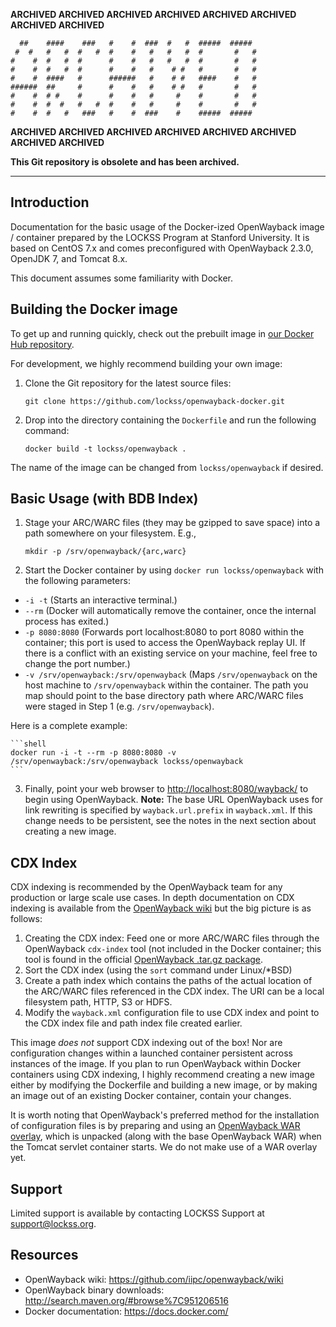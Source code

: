 **ARCHIVED ARCHIVED ARCHIVED ARCHIVED ARCHIVED ARCHIVED ARCHIVED ARCHIVED**

```
  ##    ####    ###   #    #  ###  #   #  #####  #####   
 #  #   #   #  #   #  #    #   #   #   #  #       #   #  
#    #  #   #  #      #    #   #   #   #  #       #   #  
#    #  #   #  #      #    #   #    # #   #       #   #  
#    #  ####   #      ######   #    # #   ####    #   #  
######  ##     #      #    #   #    # #   #       #   #  
#    #  # #    #      #    #   #     #    #       #   #  
#    #  #  #   #   #  #    #   #     #    #       #   #  
#    #  #   #   ###   #    #  ###    #    #####  #####  
```

**ARCHIVED ARCHIVED ARCHIVED ARCHIVED ARCHIVED ARCHIVED ARCHIVED ARCHIVED**

**This Git repository is obsolete and has been archived.**

----

## Introduction
Documentation for the basic usage of the Docker-ized OpenWayback image / container prepared by
the LOCKSS Program at Stanford University. It is based on CentOS 7.x and comes preconfigured 
with OpenWayback 2.3.0, OpenJDK 7, and Tomcat 8.x.

This document assumes some familiarity with Docker.

## Building the Docker image
To get up and running quickly, check out the prebuilt image in [our Docker Hub repository](https://hub.docker.com/r/lockss/openwayback/).

For development, we highly recommend building your own image:

1. Clone the Git repository for the latest source files:

    ```
    git clone https://github.com/lockss/openwayback-docker.git
    ```

2. Drop into the directory containing the `Dockerfile` and run the following command:

    ```
    docker build -t lockss/openwayback .
    ```

The name of the image can be changed from `lockss/openwayback` if desired.

## Basic Usage (with BDB Index)

1. Stage your ARC/WARC files (they may be gzipped to save space) into a path somewhere on your
filesystem. E.g.,

    ```shell
    mkdir -p /srv/openwayback/{arc,warc}
    ```

2. Start the Docker container by using `docker run lockss/openwayback` with the following parameters:
  * `-i -t` (Starts an interactive terminal.)
  * `--rm` (Docker will automatically remove the container, once the internal process has exited.)
  * `-p 8080:8080` (Forwards port localhost:8080 to port 8080 within the container; this port is
used to access the OpenWayback replay UI. If there is a conflict with an existing service on your 
machine, feel free to change the port number.)
  * `-v /srv/openwayback:/srv/openwayback` (Maps `/srv/openwayback` on the host machine to 
`/srv/openwayback` within the container. The path you map should point to the base directory path
where ARC/WARC files were staged in Step 1 (e.g. `/srv/openwayback`).

   Here is a complete example:

    ```shell
    docker run -i -t --rm -p 8080:8080 -v /srv/openwayback:/srv/openwayback lockss/openwayback
    ```

3. Finally, point your web browser to [http://localhost:8080/wayback/](http://localhost:8080/wayback/)
to begin using OpenWayback.
   **Note:** The base URL OpenWayback uses for link rewriting is specified by `wayback.url.prefix`
   in `wayback.xml`. If this change needs to be persistent, see the notes in the next section
   about creating a new image.

## CDX Index

CDX indexing is recommended by the OpenWayback team for any production or large scale use cases. In
depth documentation on CDX indexing is available from the [OpenWayback wiki](https://github.com/iipc/openwayback/wiki/How-to-configure)
but the big picture is as follows:

1. Creating the CDX index: Feed one or more ARC/WARC files through the OpenWayback `cdx-index` tool 
(not included in the Docker container; this tool is found in the official [OpenWayback .tar.gz package](http://search.maven.org/#browse%7C951206516).
2. Sort the CDX index (using the `sort` command under Linux/*BSD)
3. Create a path index which contains the paths of the actual location of the ARC/WARC files 
referenced in the CDX index. The URI can be a local filesystem path, HTTP, S3 or HDFS.
4. Modify the `wayback.xml` configuration file to use CDX index and point to the CDX index file 
and path index file created earlier.

This image *does not* support CDX indexing out of the box! Nor are configuration changes within a 
launched container persistent across instances of the image. If you plan to run OpenWayback within 
Docker containers using CDX indexing, I highly recommend creating a new image either by modifying
the Dockerfile and building a new image, or by making an image out of an existing Docker container,
contain your changes.  

It is worth noting that OpenWayback's preferred method for the installation of configuration files is by 
preparing and using an [OpenWayback WAR overlay](https://github.com/iipc/openwayback/wiki/Creating-a-WAR-overlay),
which is unpacked (along with the base OpenWayback WAR) when the Tomcat servlet container starts.
We do not make use of a WAR overlay yet.

## Support
Limited support is available by contacting LOCKSS Support at support@lockss.org.

## Resources
* OpenWayback wiki: https://github.com/iipc/openwayback/wiki
* OpenWayback binary downloads: http://search.maven.org/#browse%7C951206516
* Docker documentation: https://docs.docker.com/
